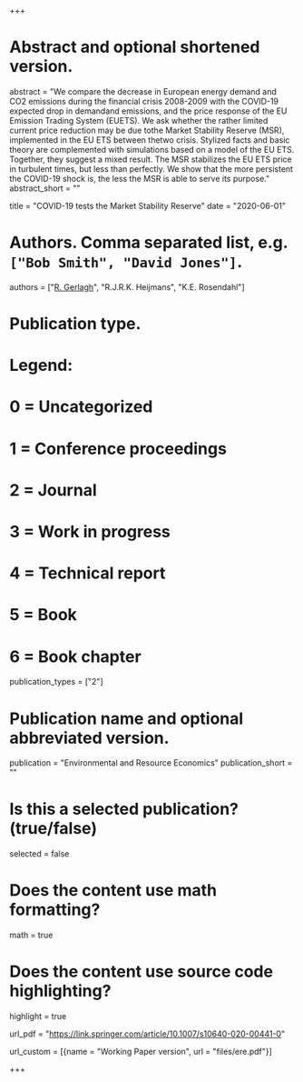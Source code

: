 +++
# Abstract and optional shortened version.
abstract = "We compare the decrease in European energy demand and CO2 emissions during the financial crisis 2008-2009 with the COVID-19 expected drop in demandand emissions, and the price response of the EU Emission Trading System (EUETS). We ask whether the rather limited current price reduction may be due tothe Market Stability Reserve (MSR), implemented in the EU ETS between thetwo crisis. Stylized facts and basic theory are complemented with simulations based on a model of the EU ETS. Together, they suggest a mixed result. The MSR stabilizes the EU ETS price in turbulent times, but less than perfectly. We show that the more persistent the COVID-19 shock is, the less the MSR is able to serve its purpose."
abstract_short = ""

title = "COVID-19 tests the Market Stability Reserve"
date = "2020-06-01"

# Authors. Comma separated list, e.g. `["Bob Smith", "David Jones"]`.
authors = ["[R. Gerlagh](http://www.gerlagh.nl)", "R.J.R.K. Heijmans", "K.E. Rosendahl"]

# Publication type.
# Legend:
# 0 = Uncategorized
# 1 = Conference proceedings
# 2 = Journal
# 3 = Work in progress
# 4 = Technical report
# 5 = Book
# 6 = Book chapter
publication_types = ["2"]

# Publication name and optional abbreviated version.
publication = "Environmental and Resource Economics"
publication_short = ""

# Is this a selected publication? (true/false)
selected = false


# Does the content use math formatting?
math = true

# Does the content use source code highlighting?
highlight = true

url_pdf = "https://link.springer.com/article/10.1007/s10640-020-00441-0"

url_custom = [{name = "Working Paper version", url = "files/ere.pdf"}]

+++
